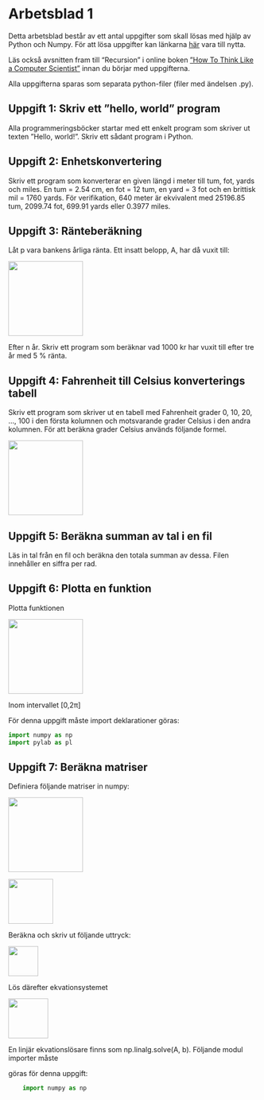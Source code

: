 # Arbetsblad 1

Detta arbetsblad består av ett antal uppgifter som skall lösas med hjälp av Python och Numpy. För att lösa uppgifter kan länkarna [här](links.md) vara till nytta.

Läs också avsnitten fram till “Recursion” i online boken [”How To Think Like a Computer Scientist”](https://runestone.academy/ns/books/published/thinkcspy/index.html) innan du börjar med uppgifterna.

Alla uppgifterna sparas som separata python-filer (filer med ändelsen .py).

## Uppgift 1: Skriv ett ”hello, world” program

Alla programmeringsböcker startar med ett enkelt program som skriver ut texten ”Hello, world!”. Skriv ett sådant program i Python.

## Uppgift 2: Enhetskonvertering

Skriv ett program som konverterar en given längd i meter till tum, fot, yards och miles. En tum = 2.54 cm, en fot = 12 tum, en yard = 3 fot och en brittisk mil = 1760 yards. För verifikation, 640 meter är ekvivalent med 25196.85 tum, 2099.74 fot, 699.91 yards eller 0.3977 miles.

## Uppgift 3: Ränteberäkning

Låt p vara bankens årliga ränta. Ett insatt belopp, A, har då vuxit till: 

<img src="../images/interest.png" width="150">

Efter n år. Skriv ett program som beräknar vad 1000 kr har vuxit till efter tre år med 5 % ränta.

## Uppgift 4: Fahrenheit till Celsius konverterings tabell

Skriv ett program som skriver ut en tabell med Fahrenheit grader 0, 10, 20, …, 100 i den första kolumnen och motsvarande grader Celsius i den andra kolumnen. För att beräkna grader Celsius används följande formel.

<img src="../images/fahrenheit.png" width="150">

## Uppgift 5: Beräkna summan av tal i en fil

Läs in tal från en fil och beräkna den totala summan av dessa. Filen innehåller en siffra per rad.

## Uppgift 6: Plotta en funktion

Plotta funktionen

<img src="../images/sinx.png" width="150">

Inom intervallet [0,2π]

För denna uppgift måste import deklarationer göras:

``` py
import numpy as np
import pylab as pl
```

## Uppgift 7: Beräkna matriser

Definiera följande matriser in numpy:

<img src="../images/matrix.png" width="150"><br>

<img src="../images/matrix_b.png" width="90">

Beräkna och skriv ut följande uttryck:

<img src="../images/matrix_formulas.png" width="60">

Lös därefter ekvationsystemet 

<img src="../images/eqsys.png" width="80">

En linjär ekvationslösare finns som np.linalg.solve(A, b). Följande modul importer måste 

göras för denna uppgift:

``` py
    import numpy as np
```

[img1]: "images/interest.png"
[img2]: "images/fahrenheit.png"
[img3]: "images/sinx.png"
[img4]: "images/matrix.png"
[img5]: "images/matrix_b.png"
[img6]: "images/matrix_formulas.png"
[img7]: "images/eqsys.png"
